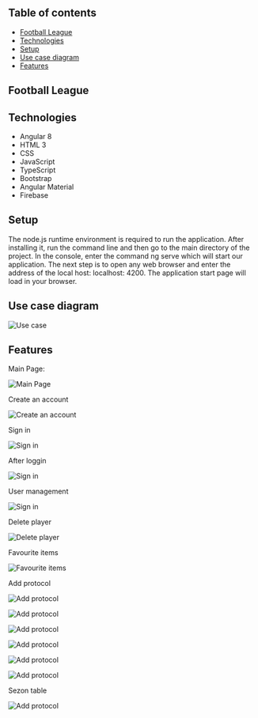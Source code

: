 ## Table of contents
* [Football League](#football-league)
* [Technologies](#technologies)
* [Setup](#setup)
* [Use case diagram](#use-case-diagram)
* [Features](#features)




## Football League



## Technologies

- Angular 8
- HTML 3 
- CSS 
- JavaScript 
- TypeScript 
- Bootstrap 
- Angular Material
- Firebase

## Setup

The node.js runtime environment is required to run the application. After installing it, run the command line and then go to the main directory of the project. In the console, enter the command ng serve which will start our application. The next step is to open any web browser and enter the address of the local host: localhost: 4200. The application start page will load in your browser.

## Use case diagram

![Use case](./images/rysunek6.2.JPEG)


## Features

Main Page: 

![Main Page](./images/rysunek7.2.png)

 Create an account

![ Create an account](./images/rysunek7.5.png)

Sign in 

![Sign in ](./images/rysunek7.6.png)


After loggin

![Sign in ](./images/rysunek7.7.png)


User management

![Sign in ](./images/rysunek7.8.png)

Delete player 

![Delete player ](./images/rysunek7.16.png)


Favourite items

![Favourite items](./images/rysunek7.20.png)

Add protocol

![Add protocol](./images/rysunek7.22.png)

![Add protocol](./images/rysunek7.23.png)

![Add protocol](./images/rysunek7.24.png)

![Add protocol](./images/rysunek7.25.png)

![Add protocol](./images/rysunek7.27.png)

![Add protocol](./images/rysunek7.26.png)

Sezon table 

![Add protocol](./images/rysunek7.19.png)
